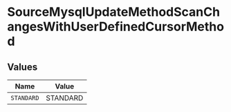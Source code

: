 # SourceMysqlUpdateMethodScanChangesWithUserDefinedCursorMethod


## Values

| Name       | Value      |
| ---------- | ---------- |
| `STANDARD` | STANDARD   |